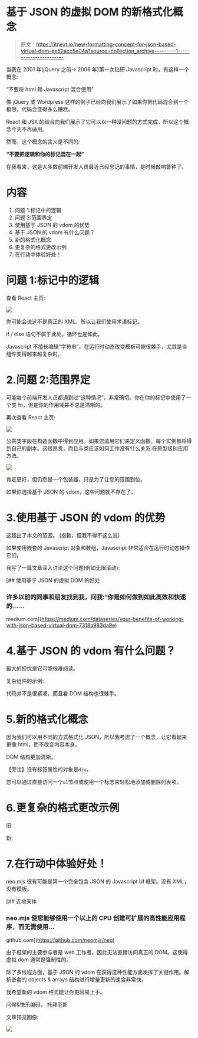 # 基于 JSON 的虚拟 DOM 的新格式化概念

> 原文：<https://itnext.io/new-formatting-concept-for-json-based-virtual-dom-ee52acc5e04a?source=collection_archive---------1----------------------->

当我在 2001 年(jQuery 之前→ 2006 年)第一次钻研 Javascript 时，有这样一个概念:

“不要将 html 和 Javascript 混合使用”

像 jQuery 或 Wordpress 这样的例子已经向我们展示了如果你把代码混合到一个极限，代码会变得多么糟糕。

React 和 JSX 的结合向我们展示了它可以以一种没问题的方式完成，所以这个概念今天不再适用。

然而，这个概念的含义是不同的:

**“不要把逻辑和你的标记混在一起”**

在我看来，这是大多数前端开发人员最近已经忘记的事情，是时候敲响警钟了。

# 内容

1.  问题 1:标记中的逻辑
2.  问题 2:范围界定
3.  使用基于 JSON 的 vdom 的优势
4.  基于 JSON 的 vdom 有什么问题？
5.  新的格式化概念
6.  更复杂的格式更改示例
7.  在行动中体验好处！

# 问题 1:标记中的逻辑

查看 React 主页:

![](img/ca627b1eeb4f3131c6b63bbd9f8e6b1a.png)

你可能会说这不是真正的 XML，所以让我们使用术语标记。

if / else 语句不属于此处。循环也是如此。

Javascript 不擅长编辑“字符串”。在运行时动态改变模板可能很棘手，尤其是当组件变得越来越复杂时。

# 2.问题 2:范围界定

可能每个前端开发人员都遇到过“这种情况”，非常确切。你在你的标记中使用了一个类 fn，但是你的作用域并不总是清晰的。

再次查看 React 主页:

![](img/be22bf7b31164ad6dcaea71352a6ef70.png)

公共类字段在构造函数中得到应用。如果您滥用它们来定义函数，每个实例都将得到自己的副本。这很昂贵，而且与类应该如何工作没有什么关系:在原型级别应用方法。

![](img/6368c0c29a343636345afbfc0862ecca.png)

肯定更好，但仍然是一个包装器，只是为了让您的范围到位。

如果你选择基于 JSON 的 vdom，这些问题就不存在了。

# 3.使用基于 JSON 的 vdom 的优势

这超出了本文的范围。
(抱歉，但我不得不这么说)

如果使用嵌套的 Javascript 对象和数组，Javascript 非常适合在运行时动态操作它们。

我写了一篇文章深入讨论这个问题(例如无限滚动):

[](https://medium.com/dataseries/your-benefits-of-working-with-json-based-virtual-dom-7318a983da9e) [## 使用基于 JSON 的虚拟 DOM 的好处

### 许多以前的同事和朋友找到我，问我:“你是如何做到如此高效和快速的……

medium.com](https://medium.com/dataseries/your-benefits-of-working-with-json-based-virtual-dom-7318a983da9e) 

# 4.基于 JSON 的 vdom 有什么问题？

最大的担忧是它可能很难阅读。

复杂组件的示例:

代码并不是很紧凑，而且看 DOM 结构也很棘手。

# 5.新的格式化概念

因为我们可以用不同的方式格式化 JSON，所以我考虑了一个概念，让它看起来更像 html，而不改变内容本身。

DOM 结构更加清晰。

【旁注】没有标签属性的对象是`div`。

您可以通过直接访问一个`ul`节点或使用一个标志来轻松地添加或删除列表项。

# 6.更复杂的格式更改示例

旧:

新:

# 7.在行动中体验好处！

neo.mjs 很有可能是第一个完全包含 JSON 的 Javascript UI 框架。没有 XML，没有模板。

[](https://github.com/neomjs/neo) [## 近地天体

### neo.mjs 使您能够使用一个以上的 CPU 创建可扩展的高性能应用程序，而无需使用…

github.com](https://github.com/neomjs/neo) 

由于框架的主要参与者是 web 工作者，因此无法直接访问真正的 DOM。这使得虚拟 dom 通常是强制性的。

除了多线程方面，基于 JSON 的 vdom 在获得这种性能方面发挥了关键作用。解析嵌套的 objects & arrays 结构进行增量更新的速度非常快。

我希望新的 vdom 格式能让你更容易上手。

问候&快乐编码，
托拜厄斯

文章预览图像:

![](img/252505a7f115113608e091b491a174d9.png)